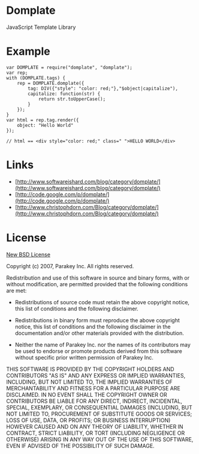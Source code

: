 Domplate
========

JavaScript Template Library


Example
=======

    var DOMPLATE = require("domplate", "domplate");
    var rep;
    with (DOMPLATE.tags) {
        rep = DOMPLATE.domplate({
            tag: DIV({"style": "color: red;"},"$object|capitalize"),
            capitalize: function(str) {
                return str.toUpperCase();
            }
        });
    }    
    var html = rep.tag.render({
        object: "Hello World"
    });

    // html == <div style="color: red;" class=" ">HELLO WORLD</div>


Links
=====

  * [http://www.softwareishard.com/blog/category/domplate/](http://www.softwareishard.com/blog/category/domplate/)
  * [http://code.google.com/p/domplate/](http://code.google.com/p/domplate/)
  * [http://www.christophdorn.com/Blog/category/domplate/](http://www.christophdorn.com/Blog/category/domplate/)


License
=======

[New BSD License](http://www.opensource.org/licenses/bsd-license.php)

Copyright (c) 2007, Parakey Inc.
All rights reserved.

Redistribution and use of this software in source and binary forms, with or without modification,
are permitted provided that the following conditions are met:

* Redistributions of source code must retain the above
  copyright notice, this list of conditions and the
  following disclaimer.

* Redistributions in binary form must reproduce the above
  copyright notice, this list of conditions and the
  following disclaimer in the documentation and/or other
  materials provided with the distribution.

* Neither the name of Parakey Inc. nor the names of its
  contributors may be used to endorse or promote products
  derived from this software without specific prior
  written permission of Parakey Inc.

THIS SOFTWARE IS PROVIDED BY THE COPYRIGHT HOLDERS AND CONTRIBUTORS "AS IS" AND ANY EXPRESS OR
IMPLIED WARRANTIES, INCLUDING, BUT NOT LIMITED TO, THE IMPLIED WARRANTIES OF MERCHANTABILITY AND
FITNESS FOR A PARTICULAR PURPOSE ARE DISCLAIMED. IN NO EVENT SHALL THE COPYRIGHT OWNER OR
CONTRIBUTORS BE LIABLE FOR ANY DIRECT, INDIRECT, INCIDENTAL, SPECIAL, EXEMPLARY, OR CONSEQUENTIAL
DAMAGES (INCLUDING, BUT NOT LIMITED TO, PROCUREMENT OF SUBSTITUTE GOODS OR SERVICES; LOSS OF USE,
DATA, OR PROFITS; OR BUSINESS INTERRUPTION) HOWEVER CAUSED AND ON ANY THEORY OF LIABILITY, WHETHER
IN CONTRACT, STRICT LIABILITY, OR TORT (INCLUDING NEGLIGENCE OR OTHERWISE) ARISING IN ANY WAY OUT
OF THE USE OF THIS SOFTWARE, EVEN IF ADVISED OF THE POSSIBILITY OF SUCH DAMAGE.
